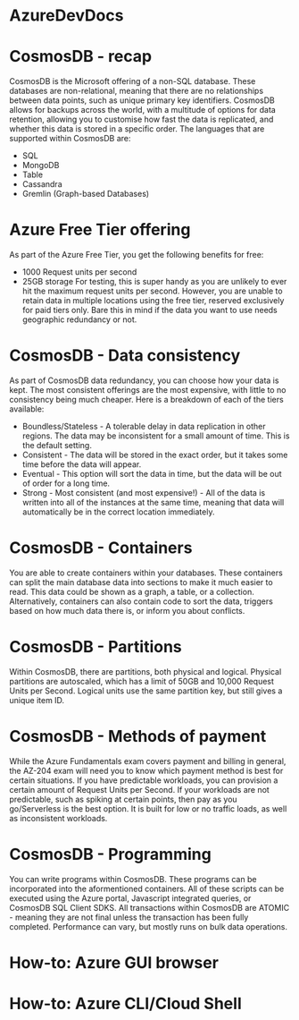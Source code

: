 # AzureDevDocs
# CosmosDB - recap
CosmosDB is the Microsoft offering of a non-SQL database. These databases are non-relational, meaning that there are no relationships between data points, such as unique primary key identifiers. CosmosDB allows for backups across the world, with a multitude of options for data retention, allowing you to customise how fast the data is replicated, and whether this data is stored in a specific order.
The languages that are supported within CosmosDB are:

 - SQL
 - MongoDB
 - Table
 - Cassandra
 - Gremlin (Graph-based Databases)

# Azure Free Tier offering
As part of the Azure Free Tier, you get the following benefits for free: 

 - 1000 Request units per second
 - 25GB storage
 For testing, this is super handy as you are unlikely to ever hit the maximum request units per second. However, you are unable to retain data in multiple locations using the free tier, reserved exclusively for paid tiers only. Bare this in mind if the data you want to use needs geographic redundancy or not.
# CosmosDB - Data consistency
As part of CosmosDB data redundancy, you can choose how your data is kept. The most consistent offerings are the most expensive, with little to no consistency being much cheaper.
Here is a breakdown of each of the tiers available:
 - Boundless/Stateless - A tolerable delay in data replication in other regions. The data may be inconsistent for a small amount of time. This is the default setting.
 - Consistent - The data will be stored in the exact order, but it takes some time before the data will appear.
 - Eventual - This option will sort the data in time, but the data will be out of order for a long time. 
 - Strong - Most consistent (and most expensive!) - All of the data is written into all of the instances at the same time, meaning that data will automatically be in the correct location immediately.
 # CosmosDB - Containers
 You are able to create containers within your databases. These containers can split the main database data into sections to make it much easier to read. This data could be shown as a graph, a table, or a collection. 
 Alternatively, containers can also contain code to sort the data, triggers based on how much data there is, or inform you about conflicts.
 # CosmosDB - Partitions
 Within CosmosDB, there are partitions, both physical and logical. Physical partitions are autoscaled, which has a limit of 50GB and 10,000 Request Units per Second. Logical units use the same partition key, but still gives a unique item ID.
 # CosmosDB - Methods of payment
 While the Azure Fundamentals exam covers payment and billing in general, the AZ-204 exam will need you to know which payment method is best for certain situations.
 If you have predictable workloads, you can provision a certain amount of Request Units per Second.
 If your workloads are not predictable, such as spiking at certain points, then pay as you go/Serverless is the best option. It is built for low or no traffic loads, as well as inconsistent workloads.
# CosmosDB - Programming
You can write programs within CosmosDB. These programs can be incorporated into the aformentioned containers.
All of these scripts can be executed using the Azure portal, Javascript integrated queries, or CosmosDB SQL Client SDKS.
All transactions within CosmosDB are ATOMIC - meaning they are not final unless the transaction has been fully completed. 
Performance can vary, but mostly runs on bulk data operations. 
# How-to: Azure GUI browser

# How-to: Azure CLI/Cloud Shell 

 

